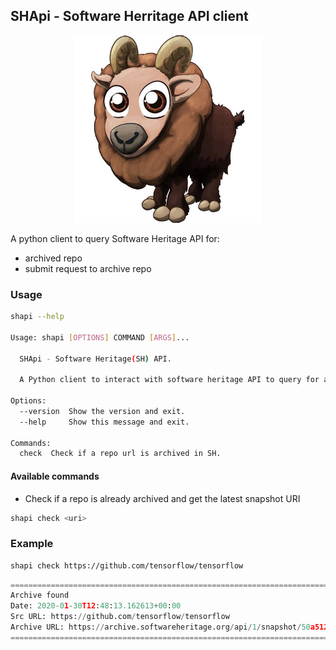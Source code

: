 ## SHApi - Software Herritage API client

<p align="center">
  <img src="docs/images/shapi.jpeg" alt="himalayan_thar" width="300" height="300"/>
</p>

A python client to query Software Heritage API for:

- archived repo
- submit request to archive repo

### Usage

```bash
shapi --help

Usage: shapi [OPTIONS] COMMAND [ARGS]...

  SHApi - Software Heritage(SH) API.

  A Python client to interact with software heritage API to query for an archived repo, submit request to archive a new repo.

Options:
  --version  Show the version and exit.
  --help     Show this message and exit.

Commands:
  check  Check if a repo url is archived in SH.

```

#### Available commands

- Check if a repo is already archived and get the latest snapshot URI

```bash
shapi check <uri>
```

### Example

```bash
shapi check https://github.com/tensorflow/tensorflow
```


```python
=======================================================================
Archive found
Date: 2020-01-30T12:48:13.162613+00:00
Src URL: https://github.com/tensorflow/tensorflow
Archive URL: https://archive.softwareheritage.org/api/1/snapshot/50a5123ba58a352be71a143446e2021c8f0471c9/
=======================================================================
```
